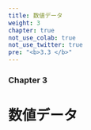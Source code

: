 ```yaml
---
title: 数値データ
weight: 3
chapter: true
not_use_colab: true
not_use_twitter: true
pre: "<b>3.3 </b>"
---
```


### Chapter 3

# 数値データ
